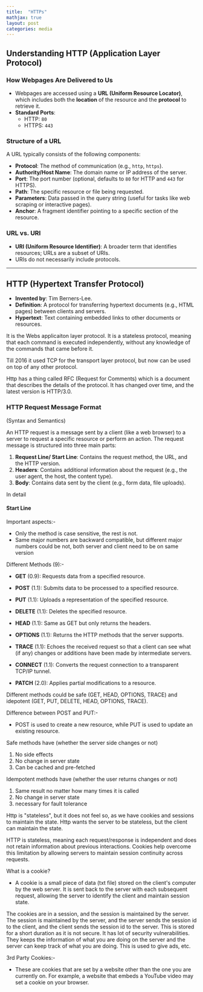 ```yaml
---
title:  "HTTPs"
mathjax: true
layout: post
categories: media
---
```


## Understanding HTTP (Application Layer Protocol)

### How Webpages Are Delivered to Us
- Webpages are accessed using a **URL (Uniform Resource Locator)**, which includes both the **location** of the resource and the **protocol** to retrieve it.
- **Standard Ports**:
  - HTTP: `80`
  - HTTPS: `443`

### Structure of a URL
A URL typically consists of the following components:
- **Protocol**: The method of communication (e.g., `http`, `https`).
- **Authority/Host Name**: The domain name or IP address of the server.
- **Port**: The port number (optional, defaults to `80` for HTTP and `443` for HTTPS).
- **Path**: The specific resource or file being requested.
- **Parameters**: Data passed in the query string (useful for tasks like web scraping or interactive pages).
- **Anchor**: A fragment identifier pointing to a specific section of the resource.


### URL vs. URI
- **URI (Uniform Resource Identifier)**: A broader term that identifies resources; URLs are a subset of URIs.
- URIs do not necessarily include protocols.

---

## HTTP (Hypertext Transfer Protocol)
- **Invented by**: Tim Berners-Lee.
- **Definition**: A protocol for transferring hypertext documents (e.g., HTML pages) between clients and servers.
- **Hypertext**: Text containing embedded links to other documents or resources.

It is the Webs applicaiton layer protocol. It is a stateless protocol, meaning that each command is executed independently, without any knowledge of the commands that came before it.

Till 2016 it used TCP for the transport layer protocol, but now can be used on top of any other protocol.

Http has a thing called RFC (Request for Comments) which is a document that describes the details of the protocol. It has changed over time, and the latest version is HTTP/3.0.

### HTTP Request Message Format
(Syntax and Semantics)

An HTTP request is a message sent by a client (like a web browser) to a server to request a specific resource or perform an action. The request message is structured into three main parts:

1. **Request Line/ Start Line**: Contains the request method, the URL, and the HTTP version.
2. **Headers**: Contains additional information about the request (e.g., the user agent, the host, the content type).
3. **Body**: Contains data sent by the client (e.g., form data, file uploads).

In detail
#### Start Line


Important aspects:-
- Only the method is case sensitive, the rest is not.
- Same major numbers are backward compatible, but different major numbers could be not, both server and client need to be on same version

Different Methods (9):-
- **GET** (0.9): Requests data from a specified resource.
- **POST** (1.1): Submits data to be processed to a specified resource.
- **PUT** (1.1): Uploads a representation of the specified resource.

- **DELETE** (1.1): Deletes the specified resource.
- **HEAD** (1.1): Same as GET but only returns the headers.
- **OPTIONS** (1.1): Returns the HTTP methods that the server supports.
- **TRACE** (1.1): Echoes the received request so that a client can see what (if any) changes or additions have been made by intermediate servers.
- **CONNECT** (1.1): Converts the request connection to a transparent TCP/IP tunnel.
- **PATCH** (2.0): Applies partial modifications to a resource.

Different methods could be safe (GET, HEAD, OPTIONS, TRACE) and idepotent (GET, PUT, DELETE, HEAD, OPTIONS, TRACE).

Difference between POST and PUT:-
- POST is used to create a new resource, while PUT is used to update an existing resource. 

Safe methods have (whether the server side changes or not)
1. No side effects
2. No change in server state
3. Can be cached and pre-fetched

Idempotent methods have (whether the user returns changes or not)
1. Same result no matter how many times it is called
2. No change in server state
3. necessary for fault tolerance


Http is "stateless", but it does not feel so, as we have cookies and sessions to maintain the state. Http wants the server to be stateless, but the client can maintain the state.

HTTP is stateless, meaning each request/response is independent and does not retain information about previous interactions. Cookies help overcome this limitation by allowing servers to maintain session continuity across requests.

What is a cookie?
- A cookie is a small piece of data (txt file) stored on the client's computer by the web server. It is sent back to the server with each subsequent request, allowing the server to identify the client and maintain session state.

The cookies are in a session, and the session is maintained by the server. The session is maintained by the server, and the server sends the session id to the client, and the client sends the session id to the server.
This is stored for a short duration as it is not secure. It has lot of security vulnerabilities.
They keeps the information of what you are doing on the server and the server can keep track of what you are doing. This is used to give ads, etc.

3rd Party Cookies:-
- These are cookies that are set by a website other than the one you are currently on. For example, a website that embeds a YouTube video may set a cookie on your browser.


